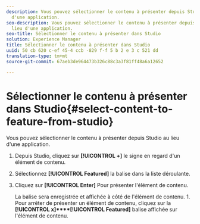```yaml
---
description: Vous pouvez sélectionner le contenu à présenter depuis Studio au lieu
  d'une application.
seo-description: Vous pouvez sélectionner le contenu à présenter depuis Studio au
  lieu d'une application.
seo-title: Sélectionner le contenu à présenter dans Studio
solution: Experience Manager
title: Sélectionner le contenu à présenter dans Studio
uuid: 50 cb 620 c-ef 45-4 ccb -829 f-f 5 b 2 e 3 c 521 dd
translation-type: tm+mt
source-git-commit: 67aeb3de964473b326c88c3a3f81ff48a6a12652

---
```



# Sélectionner le contenu à présenter dans Studio{#select-content-to-feature-from-studio}

Vous pouvez sélectionner le contenu à présenter depuis Studio au lieu d'une application.

1. Depuis Studio, cliquez sur **[!UICONTROL +]** le signe en regard d'un élément de contenu.
1. Sélectionnez **[!UICONTROL Featured]** la balise dans la liste déroulante.
1. Cliquez sur **[!UICONTROL Enter]** Pour présenter l'élément de contenu.

   La balise sera enregistrée et affichée à côté de l'élément de contenu. 1. Pour arrêter de présenter un élément de contenu, cliquez sur la **[!UICONTROL x]****[!UICONTROL Featured]** balise affichée sur l'élément de contenu.
